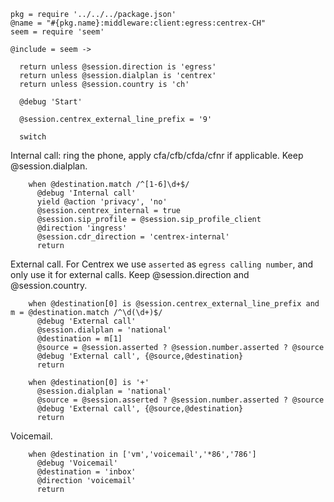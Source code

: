     pkg = require '../../../package.json'
    @name = "#{pkg.name}:middleware:client:egress:centrex-CH"
    seem = require 'seem'

    @include = seem ->

      return unless @session.direction is 'egress'
      return unless @session.dialplan is 'centrex'
      return unless @session.country is 'ch'

      @debug 'Start'

      @session.centrex_external_line_prefix = '9'

      switch

Internal call: ring the phone, apply cfa/cfb/cfda/cfnr if applicable.
Keep @session.dialplan.

        when @destination.match /^[1-6]\d+$/
          @debug 'Internal call'
          yield @action 'privacy', 'no'
          @session.centrex_internal = true
          @session.sip_profile = @session.sip_profile_client
          @direction 'ingress'
          @session.cdr_direction = 'centrex-internal'
          return

External call.
For Centrex we use `asserted` as `egress calling number`, and only use it for external calls.
Keep @session.direction and @session.country.

        when @destination[0] is @session.centrex_external_line_prefix and m = @destination.match /^\d(\d+)$/
          @debug 'External call'
          @session.dialplan = 'national'
          @destination = m[1]
          @source = @session.asserted ? @session.number.asserted ? @source
          @debug 'External call', {@source,@destination}
          return

        when @destination[0] is '+'
          @session.dialplan = 'national'
          @source = @session.asserted ? @session.number.asserted ? @source
          @debug 'External call', {@source,@destination}
          return

Voicemail.

        when @destination in ['vm','voicemail','*86','786']
          @debug 'Voicemail'
          @destination = 'inbox'
          @direction 'voicemail'
          return
